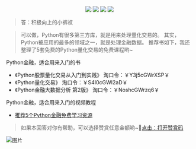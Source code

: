 <div align="center">
    <a href="https://github.com/zhaofeng092/python_auto_office"> <img src="https://badgen.net/badge/Github/%E7%A8%8B%E5%BA%8F%E5%91%98?icon=github&color=red"></a>
    <a href="http://t.cn/A6Gkrbzw"> <img src="https://badgen.net/badge/follow/%E5%85%AC%E4%BC%97%E5%8F%B7?icon=rss&color=green"></a>
    <a href="https://space.bilibili.com/259649365"> <img src="https://badgen.net/badge/pick/B%E7%AB%99?icon=dependabot&color=blue"></a>
    <a href="https://mp.weixin.qq.com/s/CadAaJUTUlXmTxJAjFUfPQ"> <img src="https://badgen.net/badge/join/%E4%BA%A4%E6%B5%81%E7%BE%A4?icon=atom&color=yellow"></a>
</div>


> 答：积极向上的小裤衩
>

>可以做，Python有很多第三方库，就是用来处理量化交易的。
>其实，Python被应用的最多的领域之一，就是处理金融数据。
>推荐书如下，我还整理了5套免费的Python量化交易的免费课程哟~





Python金融，适合用来入门的书

- 《Python股票量化交易从入门到实践》  淘口令：￥Y3j5cGWrXSP￥
- 《Python量化交易》 淘口令：￥S4I0cGWI2aD￥
- 《Python金融大数据分析 第2版》 淘口令：￥NoshcGWrzq6￥

Python金融，适合用来入门的视频教程

- [推荐5个Python金融免费学习资源](http://mp.weixin.qq.com/s?__biz=MzI2Nzg5MjgyNg==&mid=2247485981&idx=1&sn=c671b456615c7d8b0bb3294d56da028d&chksm=eaf6ab28dd81223ee0b952371b04d5ca0cc301a113e7c52abd289ae77879c0d56ebaeaf2d757&scene=21#wechat_redirect)



> 如果本回答对你有帮助，可以选择赞赏任意金额哟~💖[点击：打开赞赏码](https://gitee.com/zhaofeng092/python_auto_office/blob/master/%E8%B4%A6%E5%8F%B7%E5%85%B1%E7%94%A8%E8%B5%84%E6%BA%90/image/%E5%BE%AE%E4%BF%A1%E6%94%B6%E6%AC%BE%E7%A0%81.jpg)



![图片](https://img-blog.csdnimg.cn/img_convert/9f9ea5e5338cbbfda46b8230d5fcf21e.png)